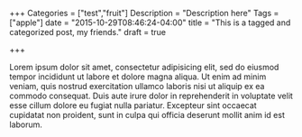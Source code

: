 +++
Categories = ["test","fruit"]
Description = "Description here"
Tags = ["apple"]
date = "2015-10-29T08:46:24-04:00"
title = "This is a tagged and categorized post, my friends."
draft = true

+++

Lorem ipsum dolor sit amet, consectetur adipisicing elit, sed do eiusmod
tempor incididunt ut labore et dolore magna aliqua. Ut enim ad minim veniam,
quis nostrud exercitation ullamco laboris nisi ut aliquip ex ea commodo
consequat. Duis aute irure dolor in reprehenderit in voluptate velit esse
cillum dolore eu fugiat nulla pariatur. Excepteur sint occaecat cupidatat non
proident, sunt in culpa qui officia deserunt mollit anim id est laborum.